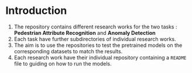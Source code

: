 # Introduction
1. The repository contains different research works for the two tasks : **Pedestrian Attribute Recognition** and **Anomaly Detection** <br>
2. Each task have further subdirectories of individual research works. <br>
3. The aim is to use the repositories to test the pretrained models on the corresponding datasets to match the results. <br>
4. Each research work have their individual repository containing a `README` file to guiding on how to run the models.

